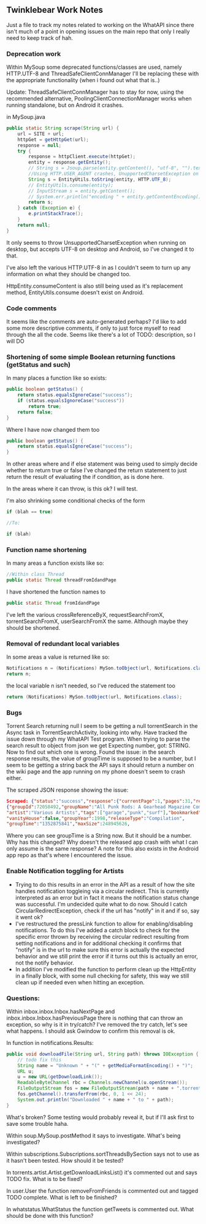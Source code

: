## Twinklebear Work Notes
Just a file to track my notes related to working on the WhatAPI since there isn't much of a point
in opening issues on the main repo that only I really need to keep track of hah.

### Deprecation work
Within MySoup some deprecated functions/classes are used, namely HTTP.UTF-8 and ThreadSafeClientConnManager
I'll be replacing these with the appropriate functionality (when i found out what that is..)

Update: ThreadSafeClientConnManager has to stay for now, using the recommended alternative, PoolingClientConnectionManager
works when running standalone, but on Android it crashes.

in MySoup.java
```Java
public static String scrape(String url) {
    url = SITE + url;
    httpGet = getHttpGet(url);
    response = null;
    try {
        response = httpClient.execute(httpGet);
        entity = response.getEntity();
        // String s = Jsoup.parse(entity.getContent(), "utf-8", "").text();
        //Using HTTP.USER_AGENT crashes, UnupportedCharsetException on desktop (not in app for some reason)
        String s = EntityUtils.toString(entity, HTTP.UTF_8);
        // EntityUtils.consume(entity);
        // InputStream s = entity.getContent();
        // System.err.println("encoding " + entity.getContentEncoding());
        return s;
    } catch (Exception e) {
        e.printStackTrace();
    }
    return null;
}
```
It only seems to throw UnsupportedCharsetException when running on desktop, but accepts UTF-8 on desktop and Android, so I've changed it to that.

I've also left the various HTTP.UTF-8 in as I couldn't seem to turn up any information on what they should be changed too.

HttpEntity.consumeContent is also still being used as it's replacement method, EntityUtils.consume doesn't exist on Android.

### Code comments
It seems like the comments are auto-generated perhaps? I'd like to add some more descriptive comments,
if only to just force myself to read through the all the code. Seems like there's a lot of TODO: description,
so I will DO

### Shortening of some simple Boolean returning functions (getStatus and such)
In many places a function like so exists:
```Java
public boolean getStatus() {
    return status.equalsIgnoreCase("success");
    if (status.equalsIgnoreCase("success"))
        return true;
    return false;
}
```
Where I have now changed them too
```Java
public boolean getStatus() {
    return status.equalsIgnoreCase("success");
}
```
In other areas where and if else statement was being used to simply decide whether to return true or false
I've changed the return statement to just return the result of evaluating the if condition, as is done here.

In the areas where it can throw, is this ok? I will test.

I'm also shrinking some conditional checks of the form
```Java
if (blah == true)

//To:

if (blah)
```

### Function name shortening
In many areas a function exists like so:
```Java
//Within class Thread
public static Thread threadFromIdandPage
```
I have shortened the function names to
```Java
public static Thread fromIdandPage
```

I've left the various crossReferenceByX, requestSearchFromX, torrentSearchFromX, userSearchFromX the same.
Although maybe they should be shortened.

### Removal of redundant local variables
In some areas a value is returned like so:
```Java
Notifications n = (Notifications) MySon.toObject(url, Notifications.class);
return n;
```
the local variable n isn't needed, so I've reduced the statement too
```Java
return (Notifications) MySon.toObject(url, Notifications.class);
```

### Bugs
Torrent Search returning null
I seem to be getting a null torrentSearch in the Async task in TorrentSearchActivity, looking into why. Have
tracked the issue down through my WhatAPI Test program. When trying to parse the search result to object from json
we get Expecting number, got: STRING. Now to find out which one is wrong. Found the issue:
in the search response results, the value of groupTime is supposed to be a number, but I seem to be getting a string back
the API says it should return a number on the wiki page and the app running on my phone doesn't seem to crash either.

The scraped JSON response showing the issue:
```json
Scraped: {"status":"success","response":{"currentPage":1,"pages":31,"results":[
{"groupId":72058492,"groupName":"All Punk Rods: A Gearhead Magazine Compilation",
"artist":"Various Artists","tags":["garage","punk","surf"],"bookmarked":false,
"vanityHouse":false,"groupYear":1998,"releaseType":"Compilation",
"groupTime":"1352875841","maxSize":248945626,
```
Where you can see groupTime is a String now. But it should be a number. Why has this changed? Why doesn't the released
app crash with what I can only assume is the same response? A note for this also exists in the Android app repo as that's
where I encountered the issue.

### Enable Notification toggling for Artists
- Trying to do this results in an error in the API as a result of how the site handles notification toggleing via a circular redirect.
This is currently interpreted as an error but in fact it means the notification status change was successful. I'm undecided quite what to do now.
Should I catch CircularRedirectException, check if the url has "notify" in it and if so, say it went ok?
- I've restructured the pressLink function to allow for enabling/disabling notifications. To do this I've added a catch block to
check for the specific error thrown by receiving the circular redirect resulting from setting notifications and in for additional checking
it confirms that "notify" is in the url to make sure this error is actually the expected behavior and we still print the error if it
turns out this is actually an error, not the notify behavior.
- In addition I've modified the function to perform clean up the HttpEntity in a finally block, with some null checking for safety, this way
we still clean up if needed even when hitting an exception.

### Questions:
Within inbox.inbox.Inbox.hasNextPage and inbox.inbox.Inbox.hasPreviousPage there is nothing that can throw an exception, so why is it in try/catch?
I've removed the try catch, let's see what happens. I should ask Gwindow to confirm this removal is ok.

In function in notifications.Results:
```Java
public void downloadFile(String url, String path) throws IOException {
    // todo fix this
    String name = "Unknown " + "(" + getMediaFormatEncoding() + ")";
    URL u;
    u = new URL(getDownloadLink());
    ReadableByteChannel rbc = Channels.newChannel(u.openStream());
    FileOutputStream fos = new FileOutputStream(path + name + ".torrent");
    fos.getChannel().transferFrom(rbc, 0, 1 << 24);
    System.out.println("Downloaded " + name + " to " + path);
}
```
What's broken? Some testing would probably reveal it, but if I'll ask first to save some trouble haha.

Within soup.MySoup.postMethod it says to investigate. What's being investigated?

Within subscriptions.Subscriptions.sortThreadsBySection says not to use as it hasn't been tested. How should it be tested?

In torrents.artist.Artist.getDownloadLinksList() it's commented out and says TODO fix. What is to be fixed?

In user.User the function removeFromFriends is commented out and tagged TODO complete. What is left to be finished?

In whatstatus.WhatStatus the function getTweets is commented out. What should be done with this function?